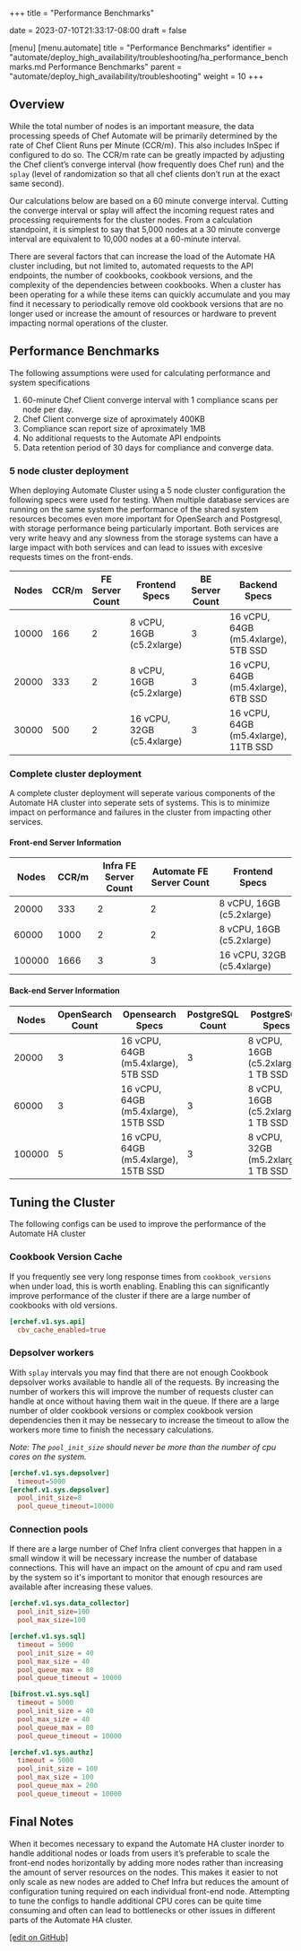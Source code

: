 +++
title = "Performance Benchmarks"

date = 2023-07-10T21:33:17-08:00
draft = false

[menu]
  [menu.automate]
    title = "Performance Benchmarks"
    identifier = "automate/deploy_high_availability/troubleshooting/ha_performance_benchmarks.md Performance Benchmarks"
    parent = "automate/deploy_high_availability/troubleshooting"
    weight = 10
+++

## Overview

While the total number of nodes is an important measure, the data processing speeds of Chef Automate will be primarily determined by the rate of Chef Client Runs per Minute (CCR/m).  This also includes InSpec if configured to do so.  The CCR/m rate can be greatly impacted by adjusting the Chef client’s converge interval (how frequently does Chef run) and the `splay` (level of randomization so that all chef clients don’t run at the exact same second). 

Our calculations below are based on a 60 minute converge interval. Cutting the converge interval or splay will affect the incoming request rates and processing requirements for the cluster nodes. From a calculation standpoint, it is simplest to say that 5,000 nodes at a 30 minute converge interval are equivalent to 10,000 nodes at a 60-minute interval. 

There are several factors that can increase the load of the Automate HA cluster including, but not limited to, automated requests to the API endpoints, the number of cookbooks, cookbook versions, and the complexity of the dependencies between cookbooks. When a cluster has been operating for a while these items can quickly accumulate and you may find it necessary to periodically remove old cookbook versions that are no longer used or increase the amount of resources or hardware to prevent impacting normal operations of the cluster.

## Performance Benchmarks

The following assumptions were used for calculating performance and system specifications

1. 60-minute Chef Client converge interval with 1 compliance scans per node per day.
1. Chef Client converge size of aproximately 400KB
1. Compliance scan report size of aproximately 1MB
1. No additional requests to the Automate API endpoints
1. Data retention period of 30 days for compliance and converge data.

### 5 node cluster deployment

When deploying Automate Cluster using a 5 node cluster configuration the following specs were used for testing. When multiple database services are running on the same system the performance of the shared system resources becomes even more important for OpenSearch and Postgresql, with storage performance being particularly important. Both services are very write heavy and any slowness from the storage systems can have a large impact with both services and can lead to issues with excesive requests times on the front-ends.

| Nodes  | CCR/m | FE Server Count | Frontend Specs                        | BE Server Count | Backend Specs              |
|--------|-------|-----------------|---------------------------------------|-----------------|----------------------------|
| 10000  | 166   | 2               | 8 vCPU, 16GB (c5.2xlarge)  | 3               | 16 vCPU, 64GB (m5.4xlarge), 5TB SSD  |
| 20000  | 333   | 2               | 8 vCPU, 16GB (c5.2xlarge)  | 3               | 16 vCPU, 64GB (m5.4xlarge), 6TB SSD  |
| 30000  | 500   | 2               | 16 vCPU, 32GB (c5.4xlarge) | 3               | 16 vCPU, 64GB (m5.4xlarge), 11TB SSD |

### Complete cluster deployment

A complete cluster deployment will seperate various components of the Automate HA cluster into seperate sets of systems. This is to minimize impact on performance and failures in the cluster from impacting other services. 
 
#### Front-end Server Information

| Nodes  | CCR/m | Infra FE Server Count | Automate FE Server Count | Frontend Specs             |
|--------|-------|-----------------------|--------------------------|----------------------------|
| 20000  | 333   | 2                     | 2                        | 8 vCPU, 16GB (c5.2xlarge)  |  
| 60000  | 1000  | 2                     | 2                        | 8 vCPU, 16GB (c5.2xlarge)  |
| 100000 | 1666  | 3                     | 3                        | 16 vCPU, 32GB (c5.4xlarge) |

#### Back-end Server Information

| Nodes  | OpenSearch Count | Opensearch Specs                     | PostgreSQL Count | PostgreSQL Specs          |
|--------|------------------|--------------------------------------|------------------|---------------------------|
| 20000  | 3                | 16 vCPU, 64GB (m5.4xlarge), 5TB SSD  | 3                | 8 vCPU, 16GB (c5.2xlarge), 1 TB SSD | 
| 60000  | 3                | 16 vCPU, 64GB (m5.4xlarge), 15TB SSD | 3                | 8 vCPU, 16GB (c5.2xlarge), 1 TB SSD |
| 100000 | 5                | 16 vCPU, 64GB (m5.4xlarge), 15TB SSD | 3                | 8 vCPU, 32GB (m5.2xlarge), 1 TB SSD |



## Tuning the Cluster

The following configs can be used to improve the performance of the Automate HA cluster

### Cookbook Version Cache

If you frequently see very long response times from `cookbook_versions` when under load, this is worth enabling. Enabling this can significantly improve performance of the cluster if there are a large number of cookbooks with old versions.

```toml
[erchef.v1.sys.api] 
  cbv_cache_enabled=true 
```

### Depsolver workers

With `splay` intervals you may find that there are not enough Cookbook depsolver works available to handle all of the requests. By increasing the number of workers this will improve the number of requests cluster can handle at once without having them wait in the queue. If there are a large number of older cookbook versions or complex cookbook version dependencies then it may be nessecary to increase the timeout to allow the workers more time to finish the necessary calculations.

*Note: The `pool_init_size` should never be more than the number of cpu cores on the system.*

```toml
[erchef.v1.sys.depsolver] 
  timeout=5000 
[erchef.v1.sys.depsolver] 
  pool_init_size=8 
  pool_queue_timeout=10000 
```

### Connection pools

If there are a large number of Chef Infra client converges that happen in a small window it will be necessary increase the number of database connections. This will have an impact on the amount of cpu and ram used by the system so it's important to monitor that enough resources are available after increasing these values.

```toml
[erchef.v1.sys.data_collector] 
  pool_init_size=100 
  pool_max_size=100 

[erchef.v1.sys.sql] 
  timeout = 5000 
  pool_init_size = 40 
  pool_max_size = 40 
  pool_queue_max = 80 
  pool_queue_timeout = 10000 

[bifrost.v1.sys.sql] 
  timeout = 5000 
  pool_init_size = 40 
  pool_max_size = 40 
  pool_queue_max = 80 
  pool_queue_timeout = 10000 

[erchef.v1.sys.authz] 
  timeout = 5000 
  pool_init_size = 100 
  pool_max_size = 100 
  pool_queue_max = 200 
  pool_queue_timeout = 10000 
```

## Final Notes

When it becomes necessary to expand the Automate HA cluster inorder to handle additional nodes or loads from users it’s preferable to scale the front-end nodes horizontally by adding more nodes rather than increasing the amount of server resources on the nodes. This makes it easier to not only scale as new nodes are added to Chef Infra but reduces the amount of configuration tuning required on each individual front-end node. Attempting to tune the configs to handle additional CPU cores can be quite time consuming and often can lead to bottlenecks or other issues in different parts of the Automate HA cluster.

[\[edit on GitHub\]](https://github.com/chef/automate/blob/main/components/docs-chef-io/content/automate/ha_performance_benchmarks.md)
